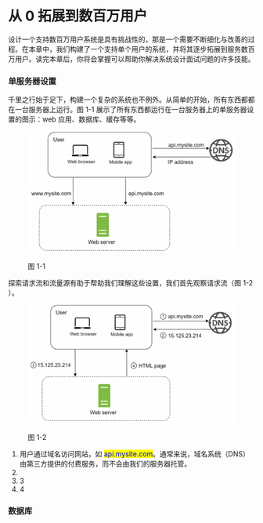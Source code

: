 # 从 0 拓展到数百万用户

设计一个支持数百万用户系统是具有挑战性的，那是一个需要不断细化与改善的过程。在本章中，我们构建了一个支持单个用户的系统，并将其逐步拓展到服务数百万用户。读完本章后，你将会掌握可以帮助你解决系统设计面试问题的许多技能。

### 单服务器设置

千里之行始于足下，构建一个复杂的系统也不例外。从简单的开始，所有东西都都在一台服务器上运行。图 1-1 展示了所有东西都运行在一台服务器上的单服务器设置的图示：web 应用、数据库、缓存等等。

<figure><img src=".gitbook/assets/image (2).png" alt="" width="563"><figcaption><p>图 1-1</p></figcaption></figure>

探索请求流和流量源有助于帮助我们理解这些设置，我们首先观察请求流（图 1-2 ）。

<figure><img src=".gitbook/assets/image (1).png" alt="" width="563"><figcaption><p>图 1-2</p></figcaption></figure>

1. 用户通过域名访问网站，如 <mark style="color:blue;">api.mysite.com</mark>。通常来说，域名系统（DNS）由第三方提供的付费服务，而不会由我们的服务器托管。
2.
3. 3
4. 4

### 数据库


